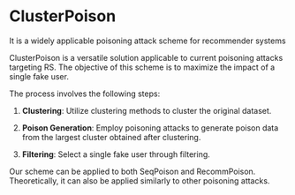 # ClusterPoison

It is a widely applicable poisoning attack scheme for recommender systems

ClusterPoison is a versatile solution applicable to current poisoning attacks targeting RS. The objective of this scheme is to maximize the impact of a single fake user.

The process involves the following steps:

1. **Clustering**: Utilize clustering methods to cluster the original dataset.

2. **Poison Generation**: Employ poisoning attacks to generate poison data from the largest cluster obtained after clustering.

3. **Filtering**: Select a single fake user through filtering.

Our scheme can be applied to both SeqPoison and RecommPoison. Theoretically, it can also be applied similarly to other poisoning attacks.
